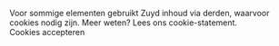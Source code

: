 Voor sommige elementen gebruikt Zuyd inhoud via derden, waarvoor cookies nodig
zijn.
Meer weten? Lees ons cookie-statement.  
Cookies accepteren